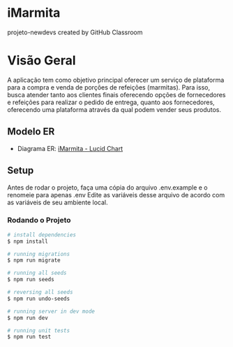 # iMarmita
projeto-newdevs created by GitHub Classroom

# Visão Geral
A aplicação tem como objetivo principal oferecer um serviço de plataforma para a compra e venda de porções de refeições (marmitas). Para isso, busca atender tanto aos clientes finais oferecendo opções de fornecedores e refeições para realizar o pedido de entrega, quanto aos fornecedores, oferecendo uma plataforma através da qual podem vender seus produtos.

## Modelo ER

* Diagrama ER: [iMarmita - Lucid Chart](https://lucid.app/lucidchart/7f46faf8-ca04-4b0a-9f70-6898d177f325/edit?invitationId=inv_995f8230-c9e8-42dd-8d7f-fec6ebd8d6d1)

## Setup

Antes de rodar o projeto, faça uma cópia do arquivo .env.example e o renomeie para apenas .env
Edite as variáveis desse arquivo de acordo com as variáveis de seu ambiente local.


### Rodando o Projeto


```bash
# install dependencies
$ npm install

# running migrations
$ npm run migrate

# running all seeds
$ npm run seeds

# reversing all seeds
$ npm run undo-seeds

# running server in dev mode
$ npm run dev

# running unit tests
$ npm run test

```
